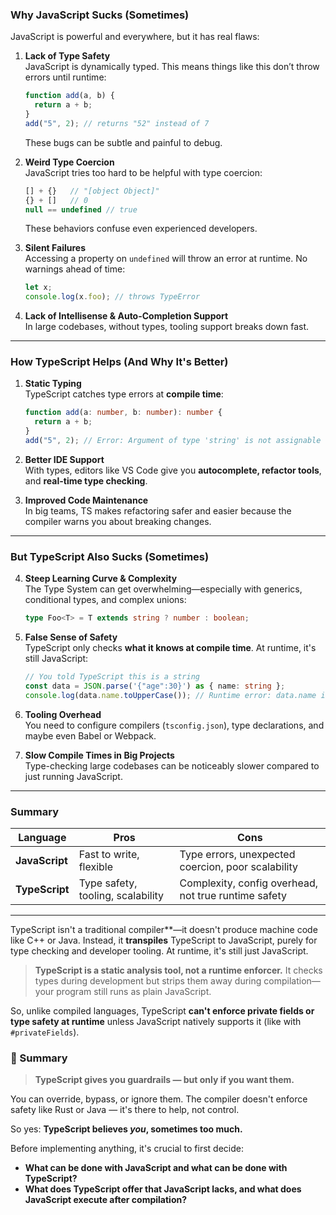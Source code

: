 
### Why JavaScript Sucks (Sometimes)

JavaScript is powerful and everywhere, but it has real flaws:

1. **Lack of Type Safety**  
    JavaScript is dynamically typed. This means things like this don’t throw errors until runtime:
    
    ```js
    function add(a, b) {
      return a + b;
    }
    add("5", 2); // returns "52" instead of 7
    ```
    
    These bugs can be subtle and painful to debug.
    
2. **Weird Type Coercion**  
    JavaScript tries too hard to be helpful with type coercion:
    
    ```js
    [] + {}   // "[object Object]"
    {} + []   // 0
    null == undefined // true
    ```
    
    These behaviors confuse even experienced developers.
    
3. **Silent Failures**  
    Accessing a property on `undefined` will throw an error at runtime. No warnings ahead of time:
    
    ```js
    let x;
    console.log(x.foo); // throws TypeError
    ```
    
4. **Lack of Intellisense & Auto-Completion Support**  
    In large codebases, without types, tooling support breaks down fast.
    

---

### How TypeScript Helps (And Why It's Better)

1. **Static Typing**  
    TypeScript catches type errors at **compile time**:
    
    ```ts
    function add(a: number, b: number): number {
      return a + b;
    }
    add("5", 2); // Error: Argument of type 'string' is not assignable to parameter of type 'number'
    ```
    
2. **Better IDE Support**  
    With types, editors like VS Code give you **autocomplete, refactor tools**, and **real-time type checking**.
    
3. **Improved Code Maintenance**  
    In big teams, TS makes refactoring safer and easier because the compiler warns you about breaking changes.
    

---

### But TypeScript Also Sucks (Sometimes)

4. **Steep Learning Curve & Complexity**  
    The Type System can get overwhelming—especially with generics, conditional types, and complex unions:
    
    ```ts
    type Foo<T> = T extends string ? number : boolean;
    ```
    
5. **False Sense of Safety**  
    TypeScript only checks **what it knows at compile time**. At runtime, it's still JavaScript:
    
    ```ts
    // You told TypeScript this is a string
    const data = JSON.parse('{"age":30}') as { name: string };
    console.log(data.name.toUpperCase()); // Runtime error: data.name is undefined
    ```
    
6. **Tooling Overhead**  
    You need to configure compilers (`tsconfig.json`), type declarations, and maybe even Babel or Webpack.
    
7. **Slow Compile Times in Big Projects**  
    Type-checking large codebases can be noticeably slower compared to just running JavaScript.
    

---

### Summary

|Language|Pros|Cons|
|---|---|---|
|**JavaScript**|Fast to write, flexible|Type errors, unexpected coercion, poor scalability|
|**TypeScript**|Type safety, tooling, scalability|Complexity, config overhead, not true runtime safety|

---

TypeScript isn't a traditional compiler**—it doesn't produce machine code like C++ or Java. Instead, it **transpiles** TypeScript to JavaScript, purely for type checking and developer tooling. At runtime, it's still just JavaScript.


> **TypeScript is a static analysis tool, not a runtime enforcer.** It checks types during development but strips them away during compilation—your program still runs as plain JavaScript.

So, unlike compiled languages, TypeScript **can't enforce private fields or type safety at runtime** unless JavaScript natively supports it (like with `#privateFields`).




### 🧠 Summary

> **TypeScript gives you guardrails — but only if you want them.**

You can override, bypass, or ignore them. The compiler doesn't enforce safety like Rust or Java — it's there to help, not control.

So yes: **TypeScript believes _you_, sometimes too much.**



Before implementing anything, it's crucial to first decide:
- **What can be done with JavaScript and what can be done with TypeScript?**    
- **What does TypeScript offer that JavaScript lacks, and what does JavaScript execute after compilation?**
